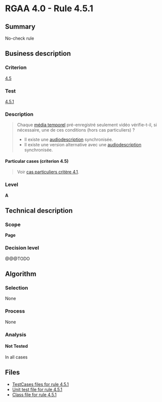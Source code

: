 # RGAA 4.0 - Rule 4.5.1

## Summary

No-check rule

## Business description

### Criterion

[4.5](https://www.numerique.gouv.fr/publications/rgaa-accessibilite/methode/criteres/#crit-4-5)

### Test

[4.5.1](https://www.numerique.gouv.fr/publications/rgaa-accessibilite/methode/criteres/#test-4-5-1)

### Description

> Chaque [média temporel](https://www.numerique.gouv.fr/publications/rgaa-accessibilite/methode/glossaire/#media-temporel-type-son-video-et-synchronise) pré-enregistré seulement vidéo vérifie-t-il, si nécessaire, une de ces conditions (hors cas particuliers) ?
> 
> * Il existe une [audiodescription](https://www.numerique.gouv.fr/publications/rgaa-accessibilite/methode/glossaire/#audiodescription-synchronisee-media-temporel) synchronisée.
> * Il existe une version alternative avec une [audiodescription](https://www.numerique.gouv.fr/publications/rgaa-accessibilite/methode/glossaire/#audiodescription-synchronisee-media-temporel) synchronisée.

#### Particular cases (criterion 4.5)

> Voir [cas particuliers critère 4.1](https://www.numerique.gouv.fr/publications/rgaa-accessibilite/methode/glossaire/#crit-4-1).

### Level

**A**


## Technical description

### Scope

**Page**

### Decision level

@@@TODO


## Algorithm

### Selection

None

### Process

None

### Analysis

#### Not Tested

In all cases


## Files

- [TestCases files for rule 4.5.1](https://gitlab.com/asqatasun/Asqatasun/-/tree/v5/rules/rules-rgaa4.0/src/test/resources/testcases/rgaa40/Rgaa40Rule040501/)
- [Unit test file for rule 4.5.1](https://gitlab.com/asqatasun/Asqatasun/-/blob/v5/rules/rules-rgaa4.0/src/test/java/org/asqatasun/rules/rgaa40/Rgaa40Rule040501Test.java)
- [Class file for rule 4.5.1](https://gitlab.com/asqatasun/Asqatasun/-/blob/v5/rules/rules-rgaa4.0/src/main/java/org/asqatasun/rules/rgaa40/Rgaa40Rule040501.java)


